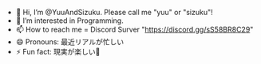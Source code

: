 - 👋 Hi, I’m @YuuAndSizuku. Please call me "yuu" or "sizuku"!
- 👀 I’m interested in Programming.
- 📫 How to reach me = Discord Surver "https://discord.gg/sS58BR8C29"
- 😄 Pronouns: 最近リアルが忙しい
- ⚡ Fun fact: 現実が楽しい🧌

<!---
YuuAndSizuku/YuuAndSizuku is a ✨ special ✨ repository because its `README.md` (this file) appears on your GitHub profile.
You can click the Preview link to take a look at your changes.
--->

